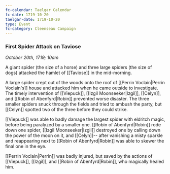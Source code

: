 ```yaml
---
fc-calendar: Taelgar Calendar
fc-date: 1719-10-20
taelgar-date: 1719-10-20
type: Event
fc-category: Cleenseau Campaign
---
```

### First Spider Attack on Taviose
*October 20th, 1719; 10am*

A giant spider (the size of a horse) and three large spiders (the size of dogs) attacked the hamlet of [[Taviose]] in the mid-morning. 

A large spider crept out of the woods onto the roof of [[Perrin Voclain|Perrin Voclain's]] house and attacked him when he came outside to investigate. The timely intervention of [[Viepuck]], [[Izgil Moonseeker|Izgil]], [[Celyn]], and [[Robin of Abenfyrd|Robin]] prevented worse disaster. The three smaller spiders snuck through the fields and tried to ambush the party, but [[Celyn]] spotted two of the three before they could strike. 

[[Viepuck]] was able to badly damage the largest spider with eldritch magic, before being paralyzed by a smaller one. [[Robin of Abenfyrd|Robin]] rode down one spider, [[Izgil Moonseeker|Izgil]] destroyed one by calling down the power of the moon on it, and [[Celyn]]-- after vanishing a misty sparkle and reappearing next to [[Robin of Abenfyrd|Robin]] was able to skewer the final one in the eye.

[[Perrin Voclain|Perrin]] was badly injured, but saved by the actions of [[Viepuck]], [[Izgil]], and [[Robin of Abenfyrd|Robin]], who magically healed him.